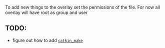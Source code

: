 
To add new things to the overlay set the permissions of the file. For now all overlay will have root as group and user

## TODO:

 - figure out how to add [`catkin_make`](http://emanual.robotis.com/docs/en/platform/turtlebot3/raspberry_pi_3_setup/#3-install-dependent-packages-on-turtlebot-pc)
